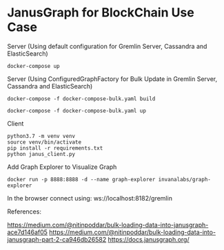 # JanusGraph for BlockChain Use Case

Server (Using default configuration for Gremlin Server, Cassandra and ElasticSearch)

```
docker-compose up
```

Server (Using ConfiguredGraphFactory for Bulk Update in Gremlin Server, Cassandra and ElasticSearch)

```
docker-compose -f docker-compose-bulk.yaml build

docker-compose -f docker-compose-bulk.yaml up
```

Client

```
python3.7 -m venv venv
source venv/bin/activate
pip install -r requirements.txt
python janus_client.py
```

Add Graph Explorer to Visualize Graph

```
docker run -p 8888:8888 -d --name graph-explorer invanalabs/graph-explorer
```

In the browser connect using: ws://localhost:8182/gremlin

References:

https://medium.com/@nitinpoddar/bulk-loading-data-into-janusgraph-ace7d146af05
https://medium.com/@nitinpoddar/bulk-loading-data-into-janusgraph-part-2-ca946db26582
https://docs.janusgraph.org/
